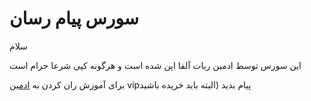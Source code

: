 # سورس پیام رسان

سلام

این سورس توسط ادمین ربات آلفا اپن شده است و هرگونه کپی شرعا حرام است

برای آموزش ران کردن به 
<a href="http://www.telegram.me/k_i_a_r_a_sh">ادمین</a>
vipپیام بدید (البته باید 
خریده باشید
